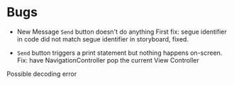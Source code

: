 #  Bugs

* New Message `Send` button doesn't do anything 
First fix: segue identifier in code did not match segue identifier in storyboard, fixed. 

* `Send` button triggers a print statement but nothing happens on-screen.
Fix: have NavigationController pop the current View Controller 






Possible decoding error
